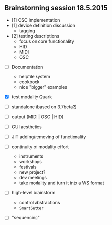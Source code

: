 ## Brainstorming session 18.5.2015

+ [1] OSC implementation
+ [1] device definition discussion
    * tagging
+ [2] testing descriptions
    * focus on core functionality
    * HID
    * MIDI
    * OSC
+ [ ] Documentation
    * helpfile system
    * cookbook
    * nice "bigger" examples
+ [x] test modality Quark
+ [ ] standalone (based on 3.7beta3)

+ [ ] output (MIDI | OSC | HID)
+ [ ] GUI aesthetics
+ [ ] JIT adding/removing of functionality

+ [ ] continuity of modality effort
    * instruments
    * workshops
    * festivals
    * new project?
    * dev meetings
    * take modality and turn it into a WS format

+ [ ] high-level brainstorm
    * control abstractions
    * `SmartSetter`

+ [ ] "sequencing"
